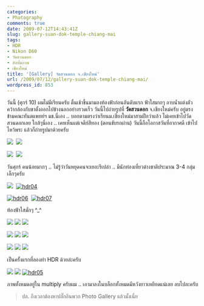 ```yaml
---
categories:
- Photography
comments: true
date: 2009-07-12T14:43:41Z
slug: gallery-suan-dok-temple-chiang-mai
tags:
- HDR
- Nikon D60
- วัดสวนดอก
- อัลบั้มภาพ
- เชียงใหม่
title: '[Gallery] วัดสวนดอก จ.เชียงใหม่'
url: /2009/07/12/gallery-suan-dok-temple-chiang-mai/
wordpress_id: 853
---
```


วันนี้ (ศุกร์ 10) ผมไม่มีเรียนครับ ตื่นเช้าขึ้นมามองท้องฟ้าก่อนอันดับแรก ฟ้าใสมากๆ อาบน้ำแต่งตัว คว้ากล้องกับขาตั้งออกไปข้างนอกอย่างรวดเร็ว วันนี้ไปถ่ายรูปที่ **วัดสวนดอก** จ.เชียงใหม่ครับ อยู่ตรงข้ามคณะทันตแพทย์ฯ มช.นี่เอง .. บอกตามตรงว่าเรียนม.เชียงใหม่มาสามปีกว่าแล้ว ไม่เคยเข้าไปวัดสวนดอกเลย ใกล้ๆนี่เอง .. เคยเห็นแต่เจดีย์สีทอง (ตอนขับรถผ่าน) วันนี้ถือโอกาสวันที่อากาศดี เข้าไปไหว้พระ แล้วก็ถ่ายรูปมาด้วยครับ

[![](https://armno.in.th/wp-content/uploads/Gallery_AB1/CSC_4562_thumb.jpg)](https://armno.in.th/wp-content/uploads/Gallery_AB1/CSC_4562.jpg)  [![](https://armno.in.th/wp-content/uploads/Gallery_AB1/CSC_4606_thumb.jpg)](https://armno.in.th/wp-content/uploads/Gallery_AB1/CSC_4606.jpg)

[![](https://armno.in.th/wp-content/uploads/Gallery_AB1/CSC_4594_thumb.jpg)](https://armno.in.th/wp-content/uploads/Gallery_AB1/CSC_4594_3.jpg)  [![](https://armno.in.th/wp-content/uploads/Gallery_AB1/CSC_4616_thumb.jpg)](https://armno.in.th/wp-content/uploads/Gallery_AB1/CSC_4616.jpg)



วันศุกร์ คนน้อยมากๆ .. ไม่รู้ว่าวันหยุดคนจะเยอะรึเปล่า .. มีนักท่องเที่ยวต่างชาติประมาณ 3-4 กลุ่มเล็กๆครับ

[![](https://armno.in.th/wp-content/uploads/Gallery_AB1/CSC_4622_thumb.jpg)](https://armno.in.th/wp-content/uploads/Gallery_AB1/CSC_4622.jpg)  [![hdr04](https://armno.in.th/wp-content/uploads/Gallery_AB1/hdr04_thumb.jpg)](https://armno.in.th/wp-content/uploads/Gallery_AB1/hdr04.jpg)

[![hdr06](https://armno.in.th/wp-content/uploads/Gallery_AB1/hdr06_thumb.jpg)](https://armno.in.th/wp-content/uploads/Gallery_AB1/hdr06.jpg)  [![hdr07](https://armno.in.th/wp-content/uploads/Gallery_AB1/hdr07_thumb.jpg)](https://armno.in.th/wp-content/uploads/Gallery_AB1/hdr07.jpg)

ท้องฟ้าใสมั่กๆ ^_^

[![](https://armno.in.th/wp-content/uploads/Gallery_AB1/CSC_4565_thumb.jpg)](https://armno.in.th/wp-content/uploads/Gallery_AB1/CSC_4565.jpg) [![](https://armno.in.th/wp-content/uploads/Gallery_AB1/CSC_4566_thumb.jpg)](https://armno.in.th/wp-content/uploads/Gallery_AB1/CSC_4566.jpg) [![](https://armno.in.th/wp-content/uploads/Gallery_AB1/CSC_4568_thumb.jpg)](https://armno.in.th/wp-content/uploads/Gallery_AB1/CSC_4568.jpg)

[![](https://armno.in.th/wp-content/uploads/Gallery_AB1/CSC_4571_thumb.jpg)](https://armno.in.th/wp-content/uploads/Gallery_AB1/CSC_4571.jpg) [![](https://armno.in.th/wp-content/uploads/Gallery_AB1/CSC_4574_thumb.jpg)](https://armno.in.th/wp-content/uploads/Gallery_AB1/CSC_4574.jpg) [![](https://armno.in.th/wp-content/uploads/Gallery_AB1/CSC_4575_thumb.jpg)](https://armno.in.th/wp-content/uploads/Gallery_AB1/CSC_4575.jpg)

[![](https://armno.in.th/wp-content/uploads/Gallery_AB1/CSC_4612_thumb.jpg)](https://armno.in.th/wp-content/uploads/Gallery_AB1/CSC_4612.jpg) [![](https://armno.in.th/wp-content/uploads/Gallery_AB1/CSC_4615_thumb.jpg)](https://armno.in.th/wp-content/uploads/Gallery_AB1/CSC_4615.jpg) [![](https://armno.in.th/wp-content/uploads/Gallery_AB1/DSC_4459_thumb.jpg)](https://armno.in.th/wp-content/uploads/Gallery_AB1/DSC_4459.jpg)

เป็นครั้งแรกที่ลองทำ HDR ด้วยล่ะครับ

[![](https://armno.in.th/wp-content/uploads/Gallery_AB1/CSC_4600_thumb.jpg)](https://armno.in.th/wp-content/uploads/Gallery_AB1/CSC_4600.jpg) [![](https://armno.in.th/wp-content/uploads/Gallery_AB1/DSC_4388_thumb.jpg)](https://armno.in.th/wp-content/uploads/Gallery_AB1/DSC_4388.jpg) [![hdr05](https://armno.in.th/wp-content/uploads/Gallery_AB1/hdr05_thumb.jpg)](https://armno.in.th/wp-content/uploads/Gallery_AB1/hdr05.jpg)

ภาพทั้งหมดอยู่ใน multiply ครับผม .. เอามาลงในบล็อกทั้งหมดมีหวังยาวเหยียดแน่เลย ลบไปละครับ

> ปล. ถึงเวลาต้องหาปลั๊กอินพวก Photo Gallery แล้วมั้งเนี่ย
